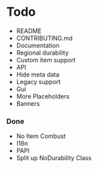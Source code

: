 # Todo

- README
- CONTRIBUTING.md
- Documentation
- Regional durability
- Custom item support
- API
- Hide meta data
- Legacy support
- Gui
- More Placeholders
- Banners

### Done

- No Item Combust
- I18n
- PAPI
- Split up NoDurability Class
